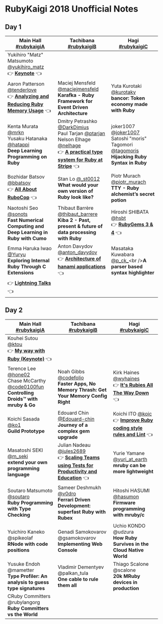 # RubyKaigi 2018 Unofficial Notes

## Day 1

| Main Hall<br />[#rubykaigiA](https://twitter.com/hashtag/RubyKaigiA) | Tachibana<br />[#rubykaigiB](https://twitter.com/hashtag/RubyKaigiB) | Hagi<br />[#rubykaigiC](https://twitter.com/hashtag/RubyKaigiC) |
| ------------------------------------------------------------ | ------------------------------------------------------------ | ------------------------------------------------------------ |
| Yukihiro "Matz" Matsumoto [@yukihiro_matz](https://twitter.com/yukihiro_matz)<br />👉 **[Keynote](day-1#matz---keynote)** 👈 |                                                              |                                                              |
| Aaron Patterson [@tenderlove](https://twitter.com/tenderlove)<br />👉 **[Analyzing and Reducing Ruby Memory Usage](day-1#aaron-patterson---analyzing-and-reducing-ruby-memory-usage)** 👈 | Maciej Mensfeld [@maciejmensfeld](https://twitter.com/maciejmensfeld)<br />**Karafka - Ruby Framework for Event Driven Architecture** | Yuta Kurotaki [@kurotaky](https://twitter.com/kurotaky)<br />**bancor: Token economy made with Ruby** |
| Kenta Murata [@mrkn](https://twitter.com/mrkn)<br />Yusaku Hatanaka [@hatappi](https://twitter.com/hatappi)<br />**Deep Learning Programming on Ruby** | Dmitry Petrashko [@DarkDimius](https://twitter.com/darkdimius)<br />Paul Tarjan [@ptarjan](https://twitter.com/ptarjan)<br />Nelson Elhage [@nelhage](https://twitter.com/nelhage)<br />👉 **[A practical type system for Ruby at Stripe](day-1#a-practical-type-system-for-ruby-at-stripe)** 👈 | joker1007 [@joker1007](https://twitter.com/joker1007)<br />Satoshi "moris" Tagomori [@tagomoris](https://twitter.com/tagomoris)<br />**Hijacking Ruby Syntax in Ruby** |
| Bozhidar Batsov [@bbatsov](https://twitter.com/bbatsov)<br />👉 **[All About RuboCop](day-1#bozhidar-batsov---all-about-rubocop)** 👈 | Stan Lo [@_st0012](https://twitter.com/_st0012)<br />**What would your own version of Ruby look like?** | Piotr Murach [@piotr_murach](https://twitter.com/piotr_murach)<br />**TTY - Ruby alchemist’s secret potion** |
| Naotoshi Seo [@sonots](https://twitter.com/sonots)<br />**Fast Numerical Computing and Deep Learning in Ruby with Cumo** | Thibaut Barrère [@thibaut_barrere](https://twitter.com/thibaut_barrere)<br />**Kiba 2 - Past, present & future of data processing with Ruby** | Hiroshi SHIBATA [@hsbt](https://twitter.com/hsbt)<br />👉 **[RubyGems 3 & 4](day-1#shibata-hiroshi---rubygems-3--4)** 👈 |
| Emma Haruka Iwao [@Yuryu](https://twitter.com/Yuryu)<br />**Exploring Internal Ruby Through C Extensions** | Anton Davydov [@anton_davydov](https://twitter.com/anton_davydov)<br />👉 **[Architecture of hanami applications](day-1#anton-davydov---architecture-of-hanami-applications)** 👈 | Masataka Kuwabara [@p_ck_](https://twitter.com/p_ck_)<br />**A parser based syntax highlighter** |
| 👉 **[Lightning Talks](day-1#lightning-talks)** 👈   |                                                              |                                                              |

## Day 2

 

| Main Hall<br />[#rubykaigiA](https://twitter.com/hashtag/RubyKaigiA) | Tachibana<br />[#rubykaigiB](https://twitter.com/hashtag/RubyKaigiB) | Hagi<br />[#rubykaigiC](https://twitter.com/hashtag/RubyKaigiC) |
| ------------------------------------------------------------ | ------------------------------------------------------------ | ------------------------------------------------------------ |
| Kouhei Sutou [@ktou](https://twitter.com/ktou)<br />👉 **[My way with Ruby (Keynote)](day-2#kouhei-sutou---my-way-with-ruby-keynote)** 👈 |                                                              |                                                              |
| Terence Lee [@hone02](https://twitter.com/hone02)<br />Chase McCarthy [@code0100fun](https://twitter.com/code0100fun)<br />**Controlling Droids™ with mruby & Go** | Noah Gibbs [@codefolio](https://twitter.com/codefolio)<br />**Faster Apps, No Memory Thrash: Get Your Memory Config Right** | Kirk Haines [@wyhaines](https://twitter.com/wyhaines)<br />👉 **[It's Rubies All The Way Down](day-2#kirk-haines---its-rubies-all-the-way-down)** 👈 |
| Koichi Sasada [@ko1](https://twitter.com/_ko1)<br />**Guild Prototype** | Edouard Chin [@Edouard-chin](https://twitter.com/DaroudeDudek)<br />**Journey of a complex gem upgrade** | Koichi ITO [@koic](https://twitter.com/koic)<br />👉 **[Improve Ruby coding style rules and Lint](day-2#koichi-ito---improve-ruby-coding-style-rules-and-lint)** 👈 |
| Masatoshi SEKI [@m_seki](https://twitter.com/m_seki)<br />**extend your own programming language** | Julian Nadeau [@jules2689](https://twitter.com/jules2689)<br />👉 **[Scaling Teams using Tests for Productivity and Education](day-2#julian-nadeau---scaling-teams-using-tests-for-productivity-and-education)** 👈 | Yurie Yamane [@yuri_at_earth](https://twitter.com/yuri_at_earth)<br />**mruby can be more lightweight** |
| Soutaro Matsumoto [@soutaro](https://twitter.com/soutaro)<br />**Ruby Programming with Type Checking** | Sameer Deshmukh [@v0dro](https://twitter.com/v0dro)<br />**Ferrari Driven Development: superfast Ruby with Rubex** | Hitoshi HASUMI [@hasumon](#)<br />**Firmware programming with mruby/c** |
| Yuichiro Kaneko @spikeolaf<br />**RNode with code positions** | Genadi Samokovarov @gsamokovarov<br />**Implementing Web Console** | Uchio KONDO @udzura<br />**How Ruby Survives in the Cloud Native World** |
| Yusuke Endoh @mametter<br />**Type Profiler: An analysis to guess type signatures** | Vladimir Dementyev @palkan_tula<br />**One cable to rule them all** | Thiago Scalone @scalone<br />**20k MRuby devices in production** |
| CRuby Committers @rubylangorg<br />**Ruby Committers vs the World** |                                                              |                                                              |